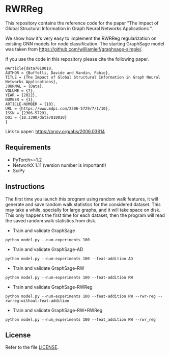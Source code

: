 # RWRReg

This repository contains the reference code for the paper "The Impact of Global Structural Information in Graph Neural Networks Applications ".

We show how it's very easy to implement the RWRReg regularization on existing GNN models for node classification.
The starting GraphSage model was taken from <https://github.com/williamleif/graphsage-simple/>.

If you use the code in this repository please cite the following paper.
```
@Article{data7010010,
AUTHOR = {Buffelli, Davide and Vandin, Fabio},
TITLE = {The Impact of Global Structural Information in Graph Neural Networks Applications},
JOURNAL = {Data},
VOLUME = {7},
YEAR = {2022},
NUMBER = {1},
ARTICLE-NUMBER = {10},
URL = {https://www.mdpi.com/2306-5729/7/1/10},
ISSN = {2306-5729},
DOI = {10.3390/data7010010}
}
```

Link to paper: <https://arxiv.org/abs/2006.03814>

## Requirements
* PyTorch>=1.2
* NetworkX 1.11 (version number is important!)
* SciPy

## Instructions
The first time you launch this program using random walk features, it will generate and
save random walk statistics for the considered dataset. 
This may take a while, specially for large graphs, and it will take space on disk.
This only happens the first time for each dataset, then the program will read the saved 
random walk statistics from disk.

* Train and validate GraphSage

```python model.py --num-experiments 100```

* Train and validate GraphSage-AD 

```python model.py --num-experiments 100 --feat-addition AD```

* Train and validate GraphSage-RW

```python model.py --num-experiments 100 --feat-addition RW```

* Train and validate GraphSage-RWReg

```python model.py --num-experiments 100 --feat-addition RW --rwr-reg --rwrreg-without-feat-addition```

* Train and validate GraphSage-RW+RWReg

```python model.py --num_experiments 100 --feat_addition RW --rwr_reg```

## License
Refer to the file [LICENSE](LICENSE).
